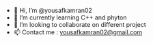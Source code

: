 - 👋 Hi, I’m @yousafkamran02
- 🌱 I’m currently learning C++ and phyton
- 💞️ I’m looking to collaborate on different project
- 📫 Contact me : yousafkamran02@gmail.com
